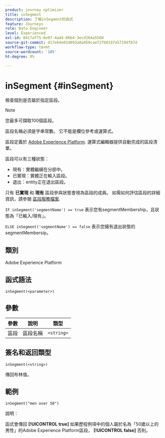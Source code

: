 ```yaml
---
product: journey optimizer
title: inSegment
description: 了解inSegment的函式
feature: Journeys
role: Data Engineer
level: Experienced
exl-id: 8417af75-6e97-4ad4-86b4-3ecd264a5560
source-git-commit: d17e64e03d093a8a459caef2fb0197a5710dfb7d
workflow-type: tm+mt
source-wordcount: '185'
ht-degree: 0%

---
```


# inSegment {#inSegment}

檢查個別是否屬於指定區段。

>[!NOTE]
>
>您最多可擷取100個區段。

區段名稱必須是字串常數。 它不能是欄位參考或運算式。

區段定義於 [Adobe Experience Platform](https://platform.adobe.com/segment/overview). 運算式編輯器提供自動完成的區段清單。

區段可以有三種狀態：

* 現有：實體繼續在分部中。
* 已實現：實體正在輸入區段。
* 退出：entity正在退出區段。

只有 **已實現** 和 **現有** 區段參與狀態會視為區段的成員。 如需如何評估區段的詳細資訊，請參閱 [區段服務檔案](https://experienceleague.adobe.com/docs/experience-platform/segmentation/tutorials/evaluate-a-segment.html?lang=en#interpret-segment-results).

`IF inSegment('segmentName') == true` 表示您有segmentMembership，且狀態為「已輸入/現有」。

`ELSE inSegment('segmentName') == false` 表示您擁有退出狀態的segmentMembersip。

## 類別

Adobe Experience Platform

## 函式語法

`inSegment(<parameter>)`

## 參數

| 參數 | 說明 | 類型 |
|--- |--- |--- |
| 區段 | 區段名稱 | `<string>` |

## 簽名和返回類型

`inSegment(<string>)`

傳回布林值。

## 範例

`inSegment("men over 50")`

說明：

函式會傳回 **[!UICONTROL true]** 如果歷程例項中的個人屬於名為「50歲以上的男性」的Adobe Experience Platform區段， **[!UICONTROL false]** 否則。

